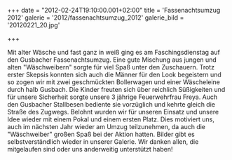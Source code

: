 +++
date = "2012-02-24T19:10:00.001+02:00"
title = 'Fassenachtsumzug 2012'
galerie = '2012/fassenachtsumzug_2012'
galerie_bild = '20120221_20.jpg'

+++

Mit alter Wäsche und fast ganz in weiß ging es am Faschingsdienstag auf den Gusbacher Fassenachtsumzug. Eine gute Mischung aus jungen und alten "Wäschweibern" sorgte für viel Spaß unter den Zuschauern. Trotz erster Skepsis konnten sich auch die Männer für den Look begeistern und so zogen wir mit zwei geschmückten Bollerwagen und einer Wäscheleine durch halb Gusbach. Die Kinder freuten sich über reichlich Süßigkeiten und für unsere Sicherheit sorgte unsere 3 jährige Feuerwehrfrau Freya. Auch den Gusbacher Stallbesen bediente sie vorzüglich und kehrte gleich die Straße des Zugwegs. Belohnt wurden wir für unseren Einsatz und unsere Idee wieder mit einem Pokal und einem ersten Platz. Dies motiviert uns, auch im nächsten Jahr wieder am Umzug teilzunehmen, da auch die "Wäschweiber" großen Spaß bei der Aktion hatten. Bilder gibt es selbstverständlich wieder in unserer Galerie. Wir danken allen, die mitgelaufen sind oder uns anderweitig unterstützt haben!

      